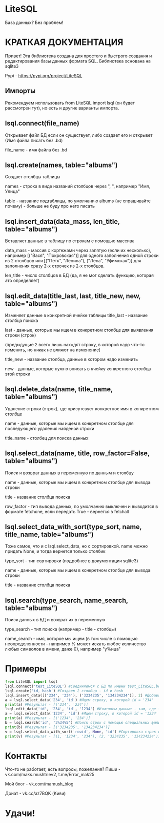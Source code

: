 # LiteSQL 
База данных? Без проблем!

# КРАТКАЯ ДОКУМЕНТАЦИЯ
Привет! Эта библиотека создана для простого и быстрого создания и редактирования базы данных формата SQL.
 Библиотека основана на sqlite3

Pypi - https://pypi.org/project/LiteSQL

## Импорты
Рекомендуем использовать from LiteSQL import lsql (он будет рассмотрен тут), но есть и другие варианты импорта.

## lsql.connect(file_name)
Открывает файл БД если он существует, либо создает его и открывет (Имя файла писать без .bd)

file_name - имя файла без .bd
## lsql.create(names, table="albums")
Создает столбцы таблицы

names - строка в виде названий столбцов через ", ", например "Имя, Улица"

table - название подтаблицы, по умолчанию albums (не спрашивайте почему) - больше не буду про него писать

## lsql.insert_data(data_mass, len_title, table="albums")
Вставляет данные в таблицу по строкам с помощью массива

data_mass - массив с кортежами через запятую (если их несколько), например [("Вася", "Покровская")] для одного заполнения одной строки из 2 столбцов или [("Петя", "Ленина"), ("Лена", "Уфимская")] для заполнения сразу 2-х строчек из 2-х столбцов.

len_title - число столбцов в БД (да, я не мог сделать функцию, которая это определяет)

## lsql.edit_data(title_last, last, title_new, new, table="albums")
Изменяет данные в конкретной ячейке таблицы
title_last - название столбца поиска 

last - данные, которые мы ищем в конкретном столбце для выявления строки (строк)

(предыдущие 2 всего лишь находят строку, в которой надо что-то изменить, но никак не влияют на изменение)

title_new - название столбца, данные в котором надо изменить 

new - данные, которые нужно вписать в ячейку конкретного столбца этой строки

## lsql.delete_data(name, title_name, table="albums")
Удаление строки (строк), где присутсвует конкретное имя в конкретном столбце

name - данные, которые мы ищем в конкретном столбце для последующего удаления найденой строки

title_name - столбец для поиска данных

## lsql.select_data(name, title, row_factor=False, table="albums")
Поиск и возврат данных в переменную по данным и столбцу

name - данные, которые мы ищем в конкретном столбце для вывода строки

title - название столбца поиска

row_factor - тип вывода данных, по умолчанию выключен и выводится в формате fetchone, если передать True - вернется в fetchall

## lsql.select_data_with_sort(type_sort, name, title_name, table="albums")
Тоже самое, что и с lsql.select_data, но с сортировкой. name можно придать None, и тогда вернется только столбик

type_sort - тип сортировки (подробнее в документации sqlite3)

name - данные, которые мы ищем в конкретном столбце для вывода строки

title - название столбца поиска

## lsql.search(type_search, name_search, table="albums")
Поиск данных в БД и возврат их в переменную

type_search - тип поиска (например - title - столбцы)

name_search - имя, которое мы ищем (в том числе с помощью неопределенности - например % может искать любое количество любых символов в имени, даже 0), например "у%ица"

# Примеры
```python
from LiteSQL import lsql
lsql.connect('test_LiteSQL') #Соединяемся с БД по имени test_LiteSQL.bd
lsql.create('id, hash') #Создаем 2 столбца - id и hash
lsql.insert_data([('234', '234'), ('3234235', '134234234')], 2) #Добавляем данные
a = lsql.select_data('234', 'id') #Ищем строку, в которой id = '234'
print(a) #Результат - [('234', '234')]
lsql.edit_data('id', '234', 'id', '1234') #Изменяем данные - там, где id = 234, теперь id = 1234
a = lsql.select_data('1234', 'id') #Ищем строку, в которой id = '1234'
print(a) #Результат - [('1234', '234')]
b = lsql.search('id', '3%34%5') #Поиск строк с помощью специальных фильтров
print(b) #Результат - [('3234235', '134234234')]
v = lsql.select_data_with_sort('rowid', None, 'id') #Сортировка строк по возрастанию данных в id
print(v) #Результат - [(1, '1234', '234'), (2, '3234235', '134234234')]
```

# Контакты

Что-то не работает, есть вопросы, пожелания? Пиши - vk.com/maks.mushtriev2, t.me/Error_mak25

Мой блог - vk.com/mamush_blog

Донат - vk.cc/az7BQK (Киви)


# Удачи!
